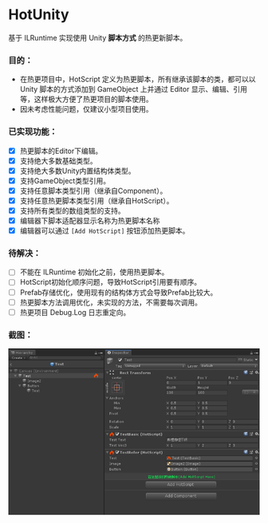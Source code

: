 # HotUnity
基于 ILRuntime 实现使用 Unity **脚本方式** 的热更新脚本。

### 目的：
- 在热更项目中，HotScript 定义为热更脚本，所有继承该脚本的类，都可以以 Unity 脚本的方式添加到 GameObject 上并通过 Editor 显示、编辑、引用等，这样极大方便了热更项目的脚本使用。
- 因未考虑性能问题，仅建议小型项目使用。

### 已实现功能：
- [x] 热更脚本的Editor下编辑。
- [x] 支持绝大多数基础类型。
- [x] 支持绝大多数Unity内置结构体类型。
- [x] 支持GameObject类型引用。
- [x] 支持任意脚本类型引用（继承自Component）。
- [x] 支持任意热更脚本类型引用（继承自HotScript）。
- [x] 支持所有类型的数组类型的支持。
- [x] 编辑器下脚本适配器显示名称为热更脚本名称
- [x] 编辑器可以通过 `[Add HotScript]` 按钮添加热更脚本。

### 待解决：
- [ ] 不能在 ILRuntime 初始化之前，使用热更脚本。
- [ ] HotScript初始化顺序问题，导致HotScript引用要有顺序。
- [ ] Prefab存储优化，使用现有的结构体方式会导致Prefab比较大。
- [ ] 热更脚本方法调用优化，未实现的方法，不需要每次调用。
- [ ] 热更项目 Debug.Log 日志重定向。

### 截图：
![截图](screen_shot_1.png)

